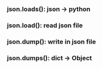 ### json.loads(): json -> python 

### json.load(): read json file

### json.dump(): write in json file

### json.dumps(): dict -> Object
